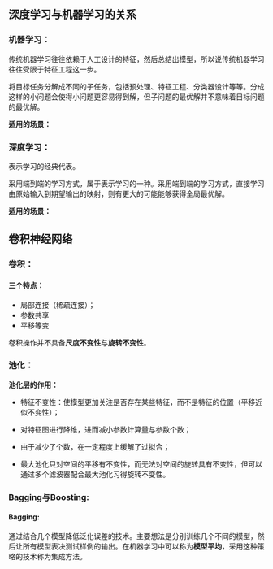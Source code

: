 ## 深度学习与机器学习的关系

### 机器学习：

传统机器学习往往依赖于人工设计的特征，然后总结出模型，所以说传统机器学习往往受限于特征工程这一步。

将目标任务分解成不同的子任务，包括预处理、特征工程、分类器设计等等。分成这样的小问题会使得小问题更容易得到解，但子问题的最优解并不意味着目标问题的最优解。

**适用的场景：**

### 深度学习：

表示学习的经典代表。

采用端到端的学习方式，属于表示学习的一种。采用端到端的学习方式，直接学习由原始输入到期望输出的映射，则有更大的可能能够获得全局最优解。

**适用的场景：**

## 卷积神经网络

### 卷积：

#### 三个特点：

- 局部连接（稀疏连接）；
- 参数共享
- 平移等变

卷积操作并不具备**尺度不变性**与**旋转不变性**。

### 池化：

**池化层的作用：**

- 特征不变性：使模型更加关注是否存在某些特征，而不是特征的位置（平移近似不变性）；

- 对特征图进行降维，进而减小参数计算量与参数个数；
- 由于减少了个数，在一定程度上缓解了过拟合；
- 最大池化只对空间的平移有不变性，而无法对空间的旋转具有不变性，但可以通过多个滤波器配合最大池化习得旋转不变性。

### Bagging与Boosting:

#### Bagging:

通过结合几个模型降低泛化误差的技术。主要想法是分别训练几个不同的模型，然后让所有模型表决测试样例的输出。在机器学习中可以称为**模型平均**，采用这种策略的技术称为集成方法。